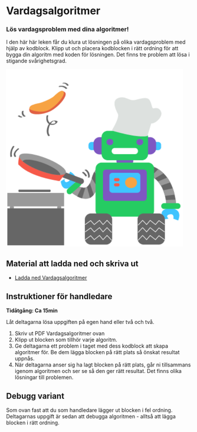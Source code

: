 # Vardagsalgoritmer

### **Lös vardagsproblem med dina algoritmer!**

I den här här leken får du klura ut lösningen på olika vardagsproblem med hjälp av kodblock. Klipp ut och placera kodblocken i rätt ordning för att bygga din algoritm med koden för lösningen. Det finns tre problem att lösa i stigande svårighetsgrad.

![Exempel på kodknäckaren](Robot_steker_pannkakor.png)

## Material att ladda ned och skriva ut
* [Ladda ned Vardagsalgoritmer](https://github.com/Kodcentrum/Scratch-uppgifter/raw/master/lek_vardagsalgoritmer/Vardagsalgoritmer_samlade.pdf)

## Instruktioner för handledare
**Tidåtgång: Ca 15min**

Låt deltagarna lösa uppgiften på egen hand eller två och två.

1. Skriv ut PDF Vardagsalgoritmer ovan
2. Klipp ut blocken som tillhör varje algoritm. 
3. Ge deltagarna ett problem i taget med dess kodblock att skapa algoritmer för. Be dem lägga blocken på rätt plats så önskat resultat uppnås.
4. När deltagarna anser sig ha lagt blocken på rätt plats, går ni tillsammans igenom algoritmen och ser se så den ger rätt resultat. Det finns olika lösningar till problemen.

## Debugg variant
Som ovan fast att du som handledare lägger ut blocken i fel ordning. Deltagarnas uppgift är sedan att debugga algoritmen - alltså att lägga blocken i rätt ordning.
